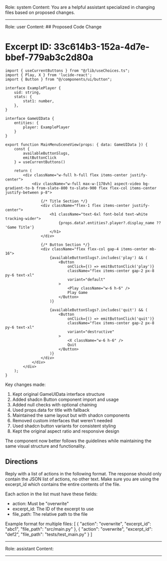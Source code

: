 Role: system
Content: You are a helpful assistant specialized in changing files based on proposed changes.
__________________
Role: user
Content: ## Proposed Code Change
# Excerpt ID: 33c614b3-152a-4d7e-bbef-779ab3c2d80a
```tsx
import { useCurrentButtons } from "@/lib/useChoices.ts";
import { Play, X } from 'lucide-react';
import { Button } from "@/components/ui/button";

interface ExamplePlayer {
    uid: string,
    stats: {
        stat1: number,
    },
}

interface GameUIData {
    entities: {
        player: ExamplePlayer
    }
}

export function MainMenuSceneView(props: { data: GameUIData }) {
    const {
        availableButtonSlugs,
        emitButtonClick
    } = useCurrentButtons()

    return (
        <div className="w-full h-full flex items-center justify-center">
            <div className="w-full max-w-[178vh] aspect-video bg-gradient-to-b from-slate-800 to-slate-900 flex flex-col items-center justify-between p-8">
                
                {/* Title Section */}
                <div className="flex-1 flex items-center justify-center">
                    <h1 className="text-6xl font-bold text-white tracking-wider">
                        {props.data?.entities?.player?.display_name ?? 'Game Title'}
                    </h1>
                </div>

                {/* Button Section */}
                <div className="flex flex-col gap-4 items-center mb-16">
                    {availableButtonSlugs?.includes('play') && (
                        <Button
                            onClick={() => emitButtonClick('play')}
                            className="flex items-center gap-2 px-8 py-6 text-xl"
                            variant="default"
                        >
                            <Play className="w-6 h-6" />
                            Play Game
                        </Button>
                    )}

                    {availableButtonSlugs?.includes('quit') && (
                        <Button
                            onClick={() => emitButtonClick('quit')}
                            className="flex items-center gap-2 px-8 py-6 text-xl"
                            variant="destructive"
                        >
                            <X className="w-6 h-6" />
                            Quit
                        </Button>
                    )}
                </div>
            </div>
        </div>
    );
}
```

Key changes made:
1. Kept original GameUIData interface structure
2. Added shadcn Button component import and usage
3. Added null checks with optional chaining
4. Used props.data for title with fallback
5. Maintained the same layout but with shadcn components
6. Removed custom interfaces that weren't needed
7. Used shadcn button variants for consistent styling
8. Kept the original aspect ratio and responsive design

The component now better follows the guidelines while maintaining the same visual structure and functionality.

## Directions
Reply with a list of actions in the following format. The response should only contain the JSON list of actions, no other text.
Make sure you are using the excerpt_id which contains the entire contents of the file.

Each action in the list must have these fields:
- action: Must be "overwrite"
- excerpt_id: The ID of the excerpt to use
- file_path: The relative path to the file

Example format for multiple files:
[
    {
        "action": "overwrite",
        "excerpt_id": "abc1",
        "file_path": "src/main.py"
    },
    {
        "action": "overwrite",
        "excerpt_id": "def2",
        "file_path": "tests/test_main.py"
    }
]
__________________
Role: assistant
Content: 
__________________
